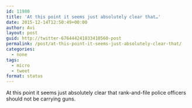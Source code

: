 ```yaml
---
id: 11980
title: 'At this point it seems just absolutely clear that…'
date: 2015-12-14T12:50:49+00:00
author: Avi
layout: post
guid: http://twitter-676444241833410560-post
permalink: /post/at-this-point-it-seems-just-absolutely-clear-that/
categories:
  - none
tags:
  - micro
  - tweet
format: status
---
```

At this point it seems just absolutely clear that rank-and-file police officers should not be carrying guns.